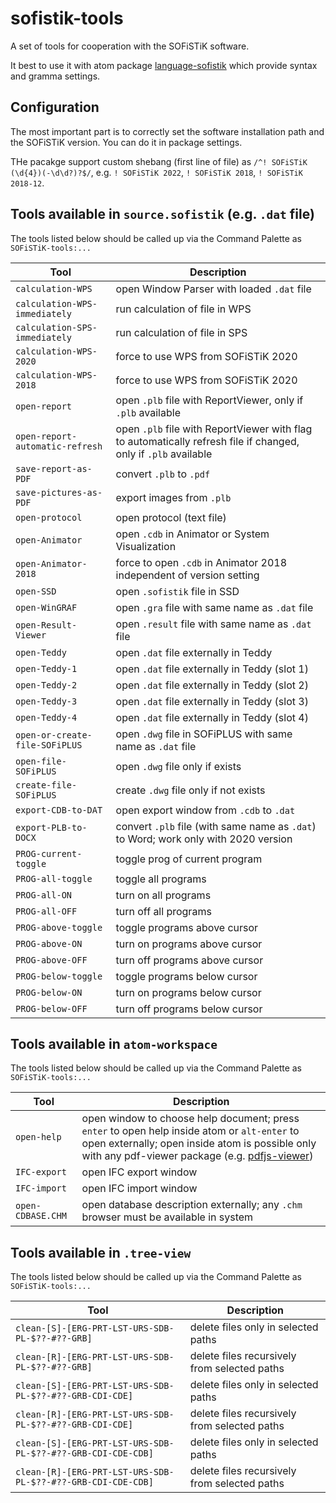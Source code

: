 # sofistik-tools

A set of tools for cooperation with the SOFiSTiK software.

It best to use it with atom package [language-sofistik](https://atom.io/packages/language-sofistik) which provide syntax and gramma settings.


## Configuration

The most important part is to correctly set the software installation path and the SOFiSTiK version. You can do it in package settings.

THe pacakge support custom shebang (first line of file) as `/^! SOFiSTiK (\d{4})(-\d\d?)?$/`, e.g. `! SOFiSTiK 2022`, `! SOFiSTiK 2018`, `! SOFiSTiK 2018-12`.


## Tools available in `source.sofistik` (e.g. `.dat` file)

The tools listed below should be called up via the Command Palette as `SOFiSTiK-tools:...`

| Tool | Description |
|-|-|
| `calculation-WPS` | open Window Parser with loaded `.dat` file |
| `calculation-WPS-immediately` | run calculation of file in WPS |
| `calculation-SPS-immediately` | run calculation of file in SPS |
| `calculation-WPS-2020` | force to use WPS from SOFiSTiK 2020 |
| `calculation-WPS-2018` | force to use WPS from SOFiSTiK 2020 |
| `open-report` | open `.plb` file with ReportViewer, only if `.plb` available |
| `open-report-automatic-refresh` | open `.plb` file with ReportViewer with flag to automatically refresh file if changed, only if `.plb` available |
| `save-report-as-PDF` | convert `.plb` to `.pdf` |
| `save-pictures-as-PDF` | export images from `.plb` |
| `open-protocol` | open protocol (text file) |
| `open-Animator` | open `.cdb` in Animator or System Visualization |
| `open-Animator-2018` | force to open `.cdb` in Animator 2018 independent of version setting |
| `open-SSD` | open `.sofistik` file in SSD |
| `open-WinGRAF` | open `.gra` file with same name as `.dat` file |
| `open-Result-Viewer` | open `.result` file with same name as `.dat` file |
| `open-Teddy` | open `.dat` file externally in Teddy |
| `open-Teddy-1` | open `.dat` file externally in Teddy (slot 1) |
| `open-Teddy-2` | open `.dat` file externally in Teddy (slot 2) |
| `open-Teddy-3` | open `.dat` file externally in Teddy (slot 3) |
| `open-Teddy-4` | open `.dat` file externally in Teddy (slot 4) |
| `open-or-create-file-SOFiPLUS` | open `.dwg` file in SOFiPLUS with same name as `.dat` file |
| `open-file-SOFiPLUS` | open `.dwg` file only if exists |
| `create-file-SOFiPLUS` | create `.dwg` file only if not exists |
| `export-CDB-to-DAT` | open export window from `.cdb` to `.dat` |
| `export-PLB-to-DOCX` | convert `.plb` file (with same name as `.dat`) to Word; work only with 2020 version |
| `PROG-current-toggle` | toggle prog of current program |
| `PROG-all-toggle` | toggle all programs |
| `PROG-all-ON` | turn on all programs |
| `PROG-all-OFF` | turn off all programs |
| `PROG-above-toggle` | toggle programs above cursor |
| `PROG-above-ON` | turn on programs above cursor |
| `PROG-above-OFF` | turn off programs above cursor |
| `PROG-below-toggle` | toggle programs below cursor |
| `PROG-below-ON` | turn on programs below cursor |
| `PROG-below-OFF` | turn off programs below cursor |


## Tools available in `atom-workspace`

The tools listed below should be called up via the Command Palette as `SOFiSTiK-tools:...`

| Tool | Description |
|-|-|
| `open-help` | open window to choose help document; press `enter` to open help inside atom or `alt-enter` to open externally; open inside atom is possible only with any pdf-viewer package (e.g. [pdfjs-viewer](https://atom.io/packages/pdfjs-viewer)) |
| `IFC-export` | open IFC export window |
| `IFC-import` | open IFC import window |
| `open-CDBASE.CHM` | open database description externally; any `.chm` browser must be available in system |


## Tools available in `.tree-view`

The tools listed below should be called up via the Command Palette as `SOFiSTiK-tools:...`

| Tool | Description |
|-|-|
| `clean-[S]-[ERG-PRT-LST-URS-SDB-PL-$??-#??-GRB]` | delete files only in selected paths |
| `clean-[R]-[ERG-PRT-LST-URS-SDB-PL-$??-#??-GRB]` | delete files recursively from selected paths |
| `clean-[S]-[ERG-PRT-LST-URS-SDB-PL-$??-#??-GRB-CDI-CDE]` | delete files only in selected paths |
| `clean-[R]-[ERG-PRT-LST-URS-SDB-PL-$??-#??-GRB-CDI-CDE]` | delete files recursively from selected paths |
| `clean-[S]-[ERG-PRT-LST-URS-SDB-PL-$??-#??-GRB-CDI-CDE-CDB]` | delete files only in selected paths |
| `clean-[R]-[ERG-PRT-LST-URS-SDB-PL-$??-#??-GRB-CDI-CDE-CDB]` | delete files recursively from selected paths |

